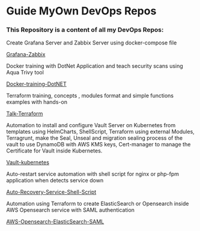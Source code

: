 # Guide MyOwn DevOps Repos

### This Repository is a content of all my DevOps Repos:

Create Grafana Server and Zabbix Server using docker-compose file

[Grafana-Zabbix](https://github.com/frovai/Grafana-Zabbix-Local)

Docker training with DotNet Application and teach security scans using Aqua Trivy tool

[Docker-training-DotNET](https://github.com/frovai/docker-training-dotnet)

Terraform training, concepts , modules format and simple functions examples with hands-on

[Talk-Terraform](https://github.com/frovai/talk-terraform)

Automation to install and configure Vault Server on Kubernetes from templates using HelmCharts, ShellScript, Terraform using external Modules, Terragrunt, make the Seal, Unseal and migration sealing process of the vault to use DynamoDB with AWS KMS keys, Cert-manager to manage the Certificate for Vault inside Kubernetes. 	

[Vault-kubernetes](https://github.com/frovai/vault-kubernetes)

Auto-restart service automation with shell script for nginx or php-fpm application when detects service down

[Auto-Recovery-Service-Shell-Script](https://github.com/frovai/Restart-Service-When-Down)

Automation using Terraform to create ElasticSearch or Opensearch inside AWS Opensearch service with SAML authentication

[AWS-Opensearch-ElasticSearch-SAML](https://github.com/frovai/opensearch-with-saml-authentication)
